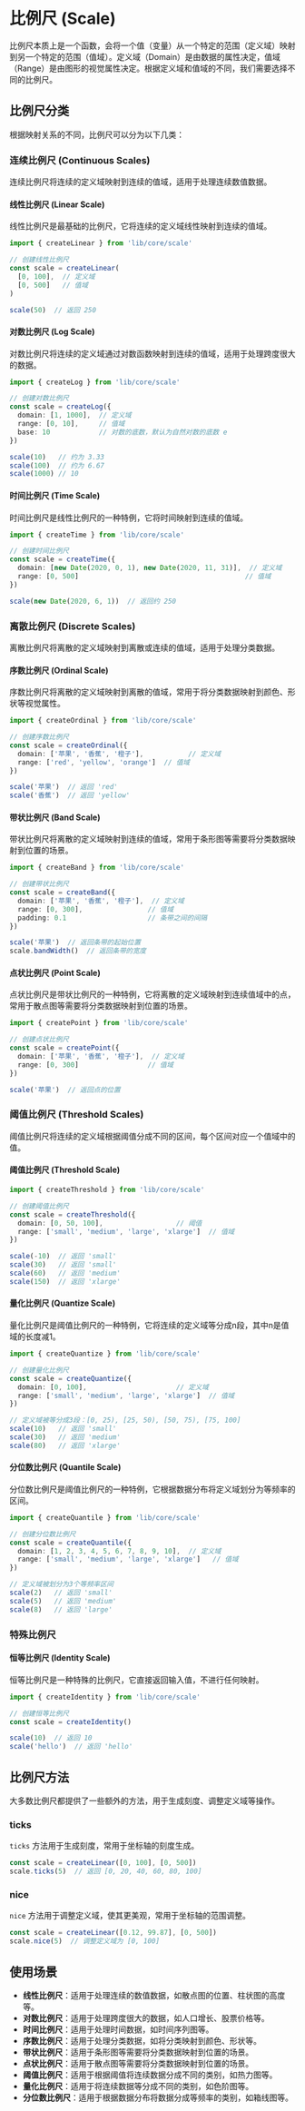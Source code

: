 # 比例尺 (Scale)

比例尺本质上是一个函数，会将一个值（变量）从一个特定的范围（定义域）映射到另一个特定的范围（值域）。定义域（Domain）是由数据的属性决定，值域（Range）是由图形的视觉属性决定。根据定义域和值域的不同，我们需要选择不同的比例尺。

## 比例尺分类

根据映射关系的不同，比例尺可以分为以下几类：

### 连续比例尺 (Continuous Scales)

连续比例尺将连续的定义域映射到连续的值域，适用于处理连续数值数据。

#### 线性比例尺 (Linear Scale)

线性比例尺是最基础的比例尺，它将连续的定义域线性映射到连续的值域。

```typescript
import { createLinear } from 'lib/core/scale'

// 创建线性比例尺
const scale = createLinear(
  [0, 100],  // 定义域
  [0, 500]   // 值域
)

scale(50)  // 返回 250
```

#### 对数比例尺 (Log Scale)

对数比例尺将连续的定义域通过对数函数映射到连续的值域，适用于处理跨度很大的数据。

```typescript
import { createLog } from 'lib/core/scale'

// 创建对数比例尺
const scale = createLog({
  domain: [1, 1000],  // 定义域
  range: [0, 10],     // 值域
  base: 10            // 对数的底数，默认为自然对数的底数 e
})

scale(10)   // 约为 3.33
scale(100)  // 约为 6.67
scale(1000) // 10
```

#### 时间比例尺 (Time Scale)

时间比例尺是线性比例尺的一种特例，它将时间映射到连续的值域。

```typescript
import { createTime } from 'lib/core/scale'

// 创建时间比例尺
const scale = createTime({
  domain: [new Date(2020, 0, 1), new Date(2020, 11, 31)],  // 定义域
  range: [0, 500]                                         // 值域
})

scale(new Date(2020, 6, 1))  // 返回约 250
```

### 离散比例尺 (Discrete Scales)

离散比例尺将离散的定义域映射到离散或连续的值域，适用于处理分类数据。

#### 序数比例尺 (Ordinal Scale)

序数比例尺将离散的定义域映射到离散的值域，常用于将分类数据映射到颜色、形状等视觉属性。

```typescript
import { createOrdinal } from 'lib/core/scale'

// 创建序数比例尺
const scale = createOrdinal({
  domain: ['苹果', '香蕉', '橙子'],           // 定义域
  range: ['red', 'yellow', 'orange']  // 值域
})

scale('苹果')  // 返回 'red'
scale('香蕉')  // 返回 'yellow'
```

#### 带状比例尺 (Band Scale)

带状比例尺将离散的定义域映射到连续的值域，常用于条形图等需要将分类数据映射到位置的场景。

```typescript
import { createBand } from 'lib/core/scale'

// 创建带状比例尺
const scale = createBand({
  domain: ['苹果', '香蕉', '橙子'],  // 定义域
  range: [0, 300],                // 值域
  padding: 0.1                    // 条带之间的间隔
})

scale('苹果')  // 返回条带的起始位置
scale.bandWidth()  // 返回条带的宽度
```

#### 点状比例尺 (Point Scale)

点状比例尺是带状比例尺的一种特例，它将离散的定义域映射到连续值域中的点，常用于散点图等需要将分类数据映射到位置的场景。

```typescript
import { createPoint } from 'lib/core/scale'

// 创建点状比例尺
const scale = createPoint({
  domain: ['苹果', '香蕉', '橙子'],  // 定义域
  range: [0, 300]                 // 值域
})

scale('苹果')  // 返回点的位置
```

### 阈值比例尺 (Threshold Scales)

阈值比例尺将连续的定义域根据阈值分成不同的区间，每个区间对应一个值域中的值。

#### 阈值比例尺 (Threshold Scale)

```typescript
import { createThreshold } from 'lib/core/scale'

// 创建阈值比例尺
const scale = createThreshold({
  domain: [0, 50, 100],                  // 阈值
  range: ['small', 'medium', 'large', 'xlarge']  // 值域
})

scale(-10)  // 返回 'small'
scale(30)   // 返回 'small'
scale(60)   // 返回 'medium'
scale(150)  // 返回 'xlarge'
```

#### 量化比例尺 (Quantize Scale)

量化比例尺是阈值比例尺的一种特例，它将连续的定义域等分成n段，其中n是值域的长度减1。

```typescript
import { createQuantize } from 'lib/core/scale'

// 创建量化比例尺
const scale = createQuantize({
  domain: [0, 100],                      // 定义域
  range: ['small', 'medium', 'large', 'xlarge']  // 值域
})

// 定义域被等分成3段：[0, 25), [25, 50), [50, 75), [75, 100]
scale(10)   // 返回 'small'
scale(30)   // 返回 'medium'
scale(80)   // 返回 'xlarge'
```

#### 分位数比例尺 (Quantile Scale)

分位数比例尺是阈值比例尺的一种特例，它根据数据分布将定义域划分为等频率的区间。

```typescript
import { createQuantile } from 'lib/core/scale'

// 创建分位数比例尺
const scale = createQuantile({
  domain: [1, 2, 3, 4, 5, 6, 7, 8, 9, 10],  // 定义域
  range: ['small', 'medium', 'large', 'xlarge']   // 值域
})

// 定义域被划分为3个等频率区间
scale(2)   // 返回 'small'
scale(5)   // 返回 'medium'
scale(8)   // 返回 'large'
```

### 特殊比例尺

#### 恒等比例尺 (Identity Scale)

恒等比例尺是一种特殊的比例尺，它直接返回输入值，不进行任何映射。

```typescript
import { createIdentity } from 'lib/core/scale'

// 创建恒等比例尺
const scale = createIdentity()

scale(10)  // 返回 10
scale('hello')  // 返回 'hello'
```

## 比例尺方法

大多数比例尺都提供了一些额外的方法，用于生成刻度、调整定义域等操作。

### ticks

`ticks` 方法用于生成刻度，常用于坐标轴的刻度生成。

```typescript
const scale = createLinear([0, 100], [0, 500])
scale.ticks(5)  // 返回 [0, 20, 40, 60, 80, 100]
```

### nice

`nice` 方法用于调整定义域，使其更美观，常用于坐标轴的范围调整。

```typescript
const scale = createLinear([0.12, 99.87], [0, 500])
scale.nice(5)  // 调整定义域为 [0, 100]
```

## 使用场景

- **线性比例尺**：适用于处理连续的数值数据，如散点图的位置、柱状图的高度等。
- **对数比例尺**：适用于处理跨度很大的数据，如人口增长、股票价格等。
- **时间比例尺**：适用于处理时间数据，如时间序列图等。
- **序数比例尺**：适用于处理分类数据，如将分类映射到颜色、形状等。
- **带状比例尺**：适用于条形图等需要将分类数据映射到位置的场景。
- **点状比例尺**：适用于散点图等需要将分类数据映射到位置的场景。
- **阈值比例尺**：适用于根据阈值将连续数据分成不同的类别，如热力图等。
- **量化比例尺**：适用于将连续数据等分成不同的类别，如色阶图等。
- **分位数比例尺**：适用于根据数据分布将数据分成等频率的类别，如箱线图等。